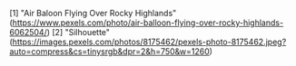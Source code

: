 [1] "Air Baloon Flying Over Rocky Highlands" (https://www.pexels.com/photo/air-balloon-flying-over-rocky-highlands-6062504/)
[2] "Silhouette" (https://images.pexels.com/photos/8175462/pexels-photo-8175462.jpeg?auto=compress&cs=tinysrgb&dpr=2&h=750&w=1260)